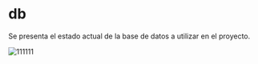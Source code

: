 # db
Se presenta el estado actual de la base de datos a utilizar en el proyecto.

![111111](https://user-images.githubusercontent.com/111027574/200709064-2ec9e235-d35f-4168-8afe-f793ed5764e2.png)
